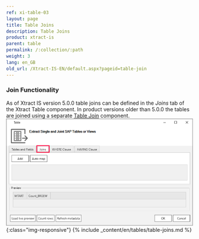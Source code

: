 ```yaml
---
ref: xi-table-03
layout: page
title: Table Joins
description: Table Joins
product: xtract-is
parent: table
permalink: /:collection/:path
weight: 3
lang: en_GB
old_url: /Xtract-IS-EN/default.aspx?pageid=table-join
---
```


### Join Functionality

As of Xtract IS version 5.0.0 table joins can be defined in the *Joins* tab of the Xtract Table component. 
In product versions older than 5.0.0 the tables are joined using a separate [Table Join](../table-join) component.
![Table join ](/img/content/table-join-tab.png){:class="img-responsive"}
{% include _content/en/tables/table-joins.md  %}